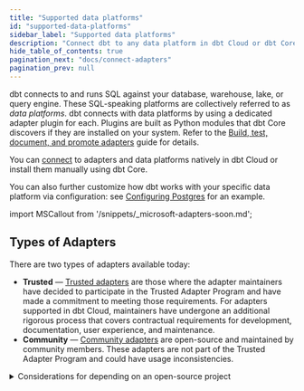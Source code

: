 ```yaml
---
title: "Supported data platforms"
id: "supported-data-platforms"
sidebar_label: "Supported data platforms"
description: "Connect dbt to any data platform in dbt Cloud or dbt Core, using a dedicated adapter plugin"
hide_table_of_contents: true
pagination_next: "docs/connect-adapters"
pagination_prev: null
---
```


dbt connects to and runs SQL against your database, warehouse, lake, or query engine. These SQL-speaking platforms are collectively referred to as _data platforms_. dbt connects with data platforms by using a dedicated adapter plugin for each. Plugins are built as Python modules that dbt Core discovers if they are installed on your system. Refer to the [Build, test, document, and promote adapters](/guides/adapter-creation) guide for details.

You can [connect](/docs/connect-adapters) to adapters and data platforms natively in dbt Cloud or install them manually using dbt Core.

You can also further customize how dbt works with your specific data platform via configuration: see [Configuring Postgres](/reference/resource-configs/postgres-configs) for an example.

import MSCallout from '/snippets/_microsoft-adapters-soon.md';

<MSCallout />

## Types of Adapters

There are two types of adapters available today:

- **Trusted** &mdash; [Trusted adapters](trusted-adapters) are those where the adapter maintainers have decided to participate in the Trusted Adapter Program and have made a commitment to meeting those requirements. For adapters supported in dbt Cloud, maintainers have undergone an additional rigorous process that covers contractual requirements for development, documentation, user experience, and maintenance.
- **Community** &mdash; [Community adapters](community-adapters) are open-source and maintained by community members. These adapters are not part of the Trusted Adapter Program and could have usage inconsistencies.

<details><summary>Considerations for depending on an open-source project</summary>

1. Does it work?
2. Does anyone "own" the code, or is anyone liable for ensuring it works?
3. Do bugs get fixed quickly?
4. Does it stay up-to-date with new dbt Core features?
5. Is the usage substantial enough to self-sustain?
6. Do you already have a dependency on this library?

</details>
